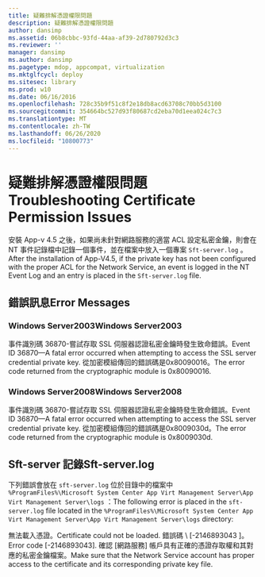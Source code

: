 ```yaml
---
title: 疑難排解憑證權限問題
description: 疑難排解憑證權限問題
author: dansimp
ms.assetid: 06b8cbbc-93fd-44aa-af39-2d780792d3c3
ms.reviewer: ''
manager: dansimp
ms.author: dansimp
ms.pagetype: mdop, appcompat, virtualization
ms.mktglfcycl: deploy
ms.sitesec: library
ms.prod: w10
ms.date: 06/16/2016
ms.openlocfilehash: 728c35b9f51c8f2e18db8acd63708c70bb5d3100
ms.sourcegitcommit: 354664bc527d93f80687cd2eba70d1eea024c7c3
ms.translationtype: MT
ms.contentlocale: zh-TW
ms.lasthandoff: 06/26/2020
ms.locfileid: "10800773"
---
```

# <span data-ttu-id="ba632-103">疑難排解憑證權限問題</span><span class="sxs-lookup"><span data-stu-id="ba632-103">Troubleshooting Certificate Permission Issues</span></span>


<span data-ttu-id="ba632-104">安裝 App-v 4.5 之後，如果尚未針對網路服務的適當 ACL 設定私密金鑰，則會在 NT 事件記錄檔中記錄一個事件，並在檔案中放入一個專案 `Sft-server.log` 。</span><span class="sxs-lookup"><span data-stu-id="ba632-104">After the installation of App-V4.5, if the private key has not been configured with the proper ACL for the Network Service, an event is logged in the NT Event Log and an entry is placed in the `Sft-server.log` file.</span></span>

## <span data-ttu-id="ba632-105">錯誤訊息</span><span class="sxs-lookup"><span data-stu-id="ba632-105">Error Messages</span></span>


### <span data-ttu-id="ba632-106">Windows Server2003</span><span class="sxs-lookup"><span data-stu-id="ba632-106">Windows Server2003</span></span>

<span data-ttu-id="ba632-107">事件識別碼 36870-嘗試存取 SSL 伺服器認證私密金鑰時發生致命錯誤。</span><span class="sxs-lookup"><span data-stu-id="ba632-107">Event ID 36870—A fatal error occurred when attempting to access the SSL server credential private key.</span></span> <span data-ttu-id="ba632-108">從加密模組傳回的錯誤碼是0x80090016。</span><span class="sxs-lookup"><span data-stu-id="ba632-108">The error code returned from the cryptographic module is 0x80090016.</span></span>

### <span data-ttu-id="ba632-109">Windows Server2008</span><span class="sxs-lookup"><span data-stu-id="ba632-109">Windows Server2008</span></span>

<span data-ttu-id="ba632-110">事件識別碼 36870-嘗試存取 SSL 伺服器認證私密金鑰時發生致命錯誤。</span><span class="sxs-lookup"><span data-stu-id="ba632-110">Event ID 36870—A fatal error occurred when attempting to access the SSL server credential private key.</span></span> <span data-ttu-id="ba632-111">從加密模組傳回的錯誤碼是0x8009030d。</span><span class="sxs-lookup"><span data-stu-id="ba632-111">The error code returned from the cryptographic module is 0x8009030d.</span></span>

## <span data-ttu-id="ba632-112">Sft-server 記錄</span><span class="sxs-lookup"><span data-stu-id="ba632-112">Sft-server.log</span></span>


<span data-ttu-id="ba632-113">下列錯誤會放在 `sft-server.log` 位於目錄中的檔案中 `%ProgramFiles%\Microsoft System Center App Virt Management Server\App Virt Management Server\logs` ：</span><span class="sxs-lookup"><span data-stu-id="ba632-113">The following error is placed in the `sft-server.log` file located in the `%ProgramFiles%\Microsoft System Center App Virt Management Server\App Virt Management Server\logs` directory:</span></span>

<span data-ttu-id="ba632-114">無法載入憑證。</span><span class="sxs-lookup"><span data-stu-id="ba632-114">Certificate could not be loaded.</span></span> <span data-ttu-id="ba632-115">錯誤碼 \ [-2146893043 \]。</span><span class="sxs-lookup"><span data-stu-id="ba632-115">Error code \[-2146893043\].</span></span> <span data-ttu-id="ba632-116">確認 [網路服務] 帳戶具有正確的憑證存取權和其對應的私密金鑰檔案。</span><span class="sxs-lookup"><span data-stu-id="ba632-116">Make sure that the Network Service account has proper access to the certificate and its corresponding private key file.</span></span>

 

 






